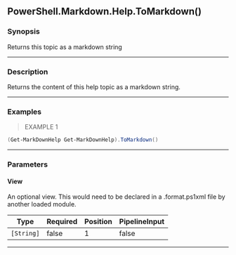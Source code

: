 PowerShell.Markdown.Help.ToMarkdown()
-------------------------------------




### Synopsis
Returns this topic as a markdown string



---


### Description

Returns the content of this help topic as a markdown string.



---


### Examples
> EXAMPLE 1

```PowerShell
(Get-MarkDownHelp Get-MarkDownHelp).ToMarkdown()
```


---


### Parameters
#### **View**

An optional view.
This would need to be declared in a .format.ps1xml file by another loaded module.






|Type      |Required|Position|PipelineInput|
|----------|--------|--------|-------------|
|`[String]`|false   |1       |false        |





---
